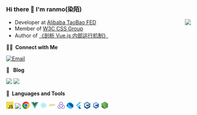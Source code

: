 ### Hi there 👋 I'm ranmo(染陌) 

<img align="right" src="https://github-readme-stats.vercel.app/api?username=answershuto&show_icons=true&icon_color=58a6ff&text_color=333333&bg_color=ffffff&hide_title=true" />

* Developer at [Alibaba TaoBao FED](https://fed.taobao.org/)
* Member of [W3C CSS Group](https://www.w3.org/groups/wg/css/participants)
* Author of [《剖析 Vue.js 内部运行机制》](https://juejin.cn/book/6844733705089449991)

**🤝🏻 &nbsp;Connect with Me**

<a href="mailto:answershuto@gmail.com"><img alt="Email" src="https://img.shields.io/badge/Email-answershuto@gmail.com-blue?style=flat-square&logo=gmail"></a>


**📖 &nbsp; Blog**

<a href="https://www.zhihu.com/people/cao-yang-49"><img src="https://img.shields.io/badge/%E6%9F%93%E9%99%8C%E5%90%8C%E5%AD%A6-%E7%9F%A5%E4%B9%8E-blue"></a>
<a href="[https://www.zhihu.com/people/cao-yang-49](https://juejin.cn/user/289926769027053/posts)"><img src="https://img.shields.io/badge/%E6%9F%93%E9%99%8C%E5%90%8C%E5%AD%A6-%E6%8E%98%E9%87%91-yellow"></a>

**🔧 &nbsp;Languages and Tools**

<code><img height="20" src="https://raw.githubusercontent.com/github/explore/main/topics/javascript/javascript.png"></code>
<code><img height="20" src="https://img.alicdn.com/imgextra/i1/O1CN01u0y8XT25HxxAVpBQL_!!6000000007502-2-tps-109-103.png"></code>
<code><img height="20" src="https://raw.githubusercontent.com/github/explore/main/topics/chrome/chrome.png"></code>
<code><img height="20" src="https://raw.githubusercontent.com/github/explore/main/topics/vue/vue.png"></code>
<code><img height="20" src="https://raw.githubusercontent.com/github/explore/main/topics/react/react.png"></code>
<code><img height="20" src="https://raw.githubusercontent.com/github/explore/main/topics/babel/babel.png"></code>
<code><img height="20" src="https://raw.githubusercontent.com/github/explore/main/topics/redux/redux.png"></code>
<code><img height="20" src="https://raw.githubusercontent.com/github/explore/main/topics/dart/dart.png"></code>
<code><img height="20" src="https://raw.githubusercontent.com/github/explore/main/topics/flutter/flutter.png"></code>
<code><img height="20" src="https://raw.githubusercontent.com/github/explore/main/topics/cpp/cpp.png"></code>
<code><img height="20" src="https://raw.githubusercontent.com/github/explore/main/topics/c/c.png"></code>
<code><img height="20" src="https://raw.githubusercontent.com/github/explore/main/topics/nodejs/nodejs.png"></code>
